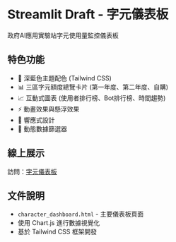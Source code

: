 # Streamlit Draft - 字元儀表板

政府AI應用實驗站字元使用量監控儀表板

## 特色功能

- 🎨 深藍色主題配色 (Tailwind CSS)
- 📊 三區字元額度總覽卡片 (第一年度、第二年度、自購)
- 📈 互動式圖表 (使用者排行榜、Bot排行榜、時間趨勢)
- ⚡ 動畫效果與懸浮效果
- 📱 響應式設計
- 🔄 動態數據篩選器

## 線上展示

訪問：[字元儀表板](https://blueblue202501.github.io/streamlit_draft/character_dashboard.html)

## 文件說明

- `character_dashboard.html` - 主要儀表板頁面
- 使用 Chart.js 進行數據視覺化
- 基於 Tailwind CSS 框架開發
